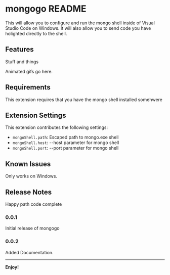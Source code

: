 # mongogo README

This will allow you to configure and run the mongo shell inside of Visual Studio Code on Windows. It will also allow you to send code you have holighted directly to the shell.

## Features

Stuff and things

Animated gifs go here.

## Requirements

This extension requires that you have the mongo shell installed somehwere

## Extension Settings


This extension contributes the following settings:

* `mongoShell.path`: Escaped path to mongo.exe shell
* `mongoShell.host`: --host parameter for mongo shell
* `mongoShell.port`: --port parameter for mongo shell

## Known Issues

Only works on Windows.

## Release Notes

Happy path code complete

### 0.0.1

Initial release of mongogo

### 0.0.2

Added Documentation.

-----------------------------------------------------------------------------------------------------------



**Enjoy!**